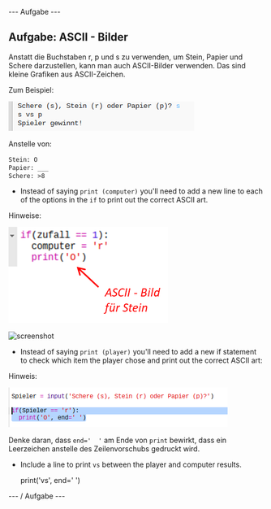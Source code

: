 \--- Aufgabe \---

## Aufgabe: ASCII - Bilder

Anstatt die Buchstaben r, p und s zu verwenden, um Stein, Papier und Schere darzustellen, kann man auch ASCII-Bilder verwenden. Das sind kleine Grafiken aus ASCII-Zeichen.

Zum Beispiel:

![screenshot](images/rps-ascii-challenge.png)

Anstelle von:

    Stein: O
    Papier: ___
    Schere: >8
    

+ Instead of saying `print (computer)` you'll need to add a new line to each of the options in the `if` to print out the correct ASCII art. 

Hinweise:

![screenshot](images/rps-ascii-rock.png)

![screenshot](images/rps-comment-computer.png)

+ Instead of saying `print (player)` you'll need to add a new if statement to check which item the player chose and print out the correct ASCII art:

Hinweis:

![screenshot](images/rps-player-ascii.png)

Denke daran, dass `end='  '` am Ende von `print` bewirkt, dass ein Leerzeichen anstelle des Zeilenvorschubs gedruckt wird.

+ Include a line to print `vs` between the player and computer results.

    print('vs', end=' ')
    

\--- / Aufgabe \---